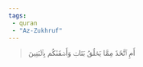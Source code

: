 ```yaml
---
tags: 
 - quran 
 - "Az-Zukhruf"
---
```


> أَمِ ٱتَّخَذَ مِمَّا يَخۡلُقُ بَنَاتٖ وَأَصۡفَىٰكُم بِٱلۡبَنِينَ
